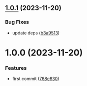 ## [1.0.1](https://github.com/ido-pluto/semantic-release-npm-workspaces-monorepo-example/compare/first@1.0.0...first@1.0.1) (2023-11-20)


### Bug Fixes

* update deps ([b3a9513](https://github.com/ido-pluto/semantic-release-npm-workspaces-monorepo-example/commit/b3a9513ebba0106ba2d3ce18787845924b13ddd3))

# 1.0.0 (2023-11-20)


### Features

* first commit ([768e830](https://github.com/ido-pluto/semantic-release-npm-workspaces-monorepo-example/commit/768e830df351affec6b1ce9865097c0e7eae7f91))
